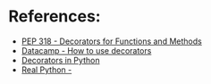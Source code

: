 # References:
- [PEP 318 - Decorators for Functions and Methods](https://pep3.python.org/pep-0318)
- [Datacamp - How to use decorators](https://www.datacamp.com/tutorial/decorators-python)
- [Decorators in Python](https://www.geeksforgeeks.org/python/decorators-in-python/)
- [Real Python - ]()